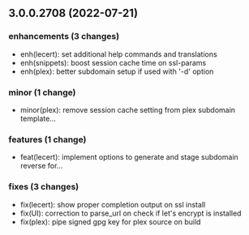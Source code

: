 ## 3.0.0.2708 (2022-07-21)

### enhancements (3 changes)

- enh(lecert): set additional help commands and translations
- enh(snippets): boost session cache time on ssl-params
- enh(plex): better subdomain setup if used with '-d' option

### minor (1 change)

- minor(plex): remove session cache setting from plex subdomain template...

### features (1 change)

- feat(lecert): implement options to generate and stage subdomain reverse for...

### fixes (3 changes)

- fix(lecert): show proper completion output on ssl install
- fix(UI): correction to parse_url on check if let's encrypt is installed
- fix(plex): pipe signed gpg key for plex source on build
